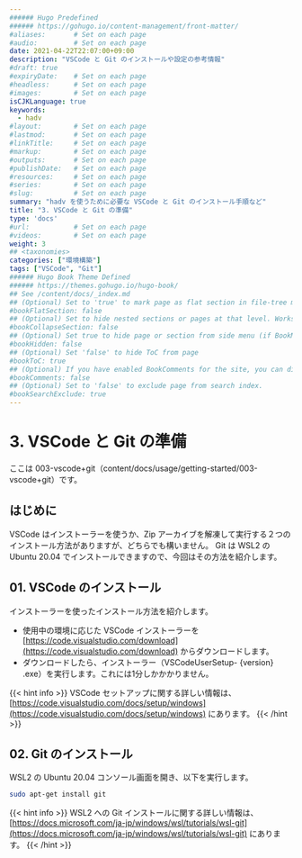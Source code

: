 ```yaml
---
###### Hugo Predefined
###### https://gohugo.io/content-management/front-matter/
#aliases:       # Set on each page
#audio:         # Set on each page
date: 2021-04-22T22:07:00+09:00
description: "VSCode と Git のインストールや設定の参考情報"
#draft: true
#expiryDate:    # Set on each page 
#headless:      # Set on each page
#images:        # Set on each page
isCJKLanguage: true
keywords:
  - hadv
#layout:        # Set on each page
#lastmod:       # Set on each page
#linkTitle:     # Set on each page
#markup:        # Set on each page
#outputs:       # Set on each page
#publishDate:   # Set on each page
#resources:     # Set on each page
#series:        # Set on each page
#slug:          # Set on each page
summary: "hadv を使うために必要な VSCode と Git のインストール手順など"
title: "3. VSCode と Git の準備"
type: 'docs'
#url:           # Set on each page
#videos:        # Set on each page
weight: 3
## <taxonomies>
categories: ["環境構築"]
tags: ["VSCode", "Git"]
###### Hugo Book Theme Defined
###### https://themes.gohugo.io/hugo-book/
## See /content/docs/_index.md
## (Optional) Set to 'true' to mark page as flat section in file-tree menu (if BookMenuBundle not set)
#bookFlatSection: false
## (Optional) Set to hide nested sections or pages at that level. Works only with file-tree menu mode
#bookCollapseSection: false
## (Optional) Set true to hide page or section from side menu (if BookMenuBundle not set)
#bookHidden: false
## (Optional) Set 'false' to hide ToC from page
#bookToC: true
## (Optional) If you have enabled BookComments for the site, you can disable it for specific pages.
#bookComments: false
## (Optional) Set to 'false' to exclude page from search index.
#bookSearchExclude: true
---
```


# 3. VSCode と Git の準備

ここは 003-vscode+git（content/docs/usage/getting-started/003-vscode+git）です。

## はじめに

VSCode はインストーラーを使うか、Zip アーカイブを解凍して実行する２つのインストール方法がありますが、どちらでも構いません。
Git は WSL2 の Ubuntu 20.04 でインストールできますので、今回はその方法を紹介します。

## 01. VSCode のインストール

インストーラーを使ったインストール方法を紹介します。

- 使用中の環境に応じた VSCode インストーラーを [https://code.visualstudio.com/download](https://code.visualstudio.com/download) からダウンロードします。  
- ダウンロードしたら、インストーラー（VSCodeUserSetup- {version} .exe）を実行します。これには1分しかかかりません。

{{< hint info >}}
VSCode セットアップに関する詳しい情報は、  
[https://code.visualstudio.com/docs/setup/windows](https://code.visualstudio.com/docs/setup/windows)
にあります。
{{< /hint >}}

## 02. Git のインストール

WSL2 の Ubuntu 20.04 コンソール画面を開き、以下を実行します。

```bash {linenos=table,linenostart=1}
sudo apt-get install git
```
{{< hint info >}}
WSL2 への Git インストールに関する詳しい情報は、  
[https://docs.microsoft.com/ja-jp/windows/wsl/tutorials/wsl-git](https://docs.microsoft.com/ja-jp/windows/wsl/tutorials/wsl-git)
にあります。
{{< /hint >}}
